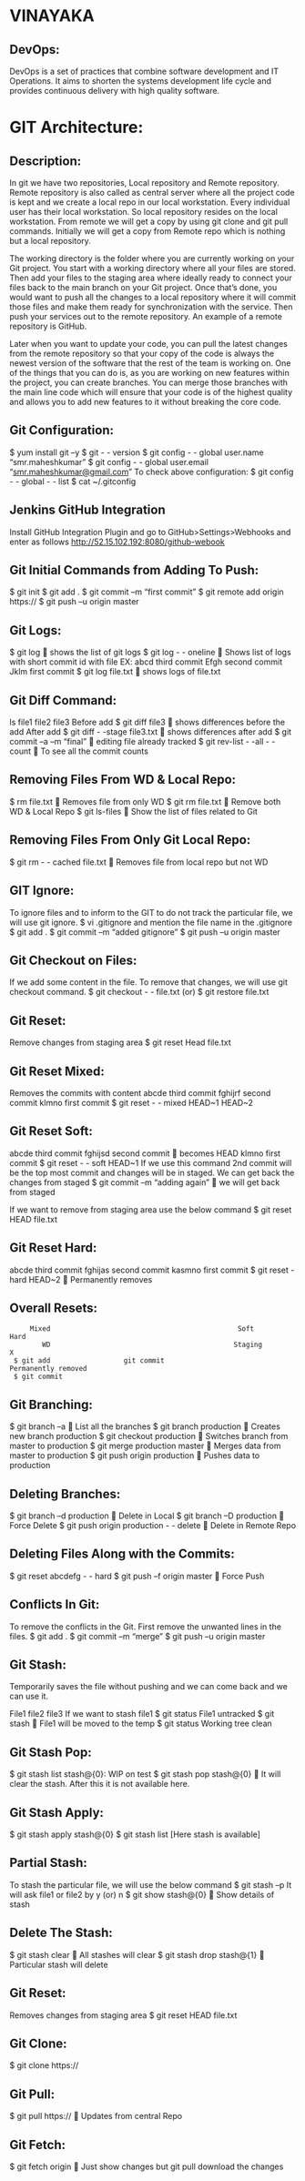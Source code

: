 # VINAYAKA                                                            

## DevOps:	
DevOps is a set of practices that combine software development and IT Operations. It aims to shorten the systems development life cycle and provides continuous delivery with high quality software.

# GIT Architecture:	
           
## Description:
In git we have two repositories, Local repository and Remote repository. Remote repository is also called as central server where all the project code is kept and we create a local repo in our local workstation. Every individual user has their local workstation.
So local repository resides on the local workstation. From remote we will get a copy by using git clone and git pull commands. Initially we will get a copy from Remote repo which is nothing but a local repository.

The working directory is the folder where you are currently working on your Git project. You start with a working directory where all your files are stored. Then add your files to the staging area where ideally ready to connect your files back to the main branch on your Git project. 
Once that’s done, you would want to push all the changes to a local repository where it will commit those files and make them ready for synchronization with the service. Then push your services out to the remote repository. An example of a remote repository is GitHub. 

Later when you want to update your code, you can pull the latest changes from the remote repository so that your copy of the code is always the newest version of the software that the rest of the team is working on. One of the things that you can do is, as you are working on new features within the project, you can create branches. You can merge those branches with the main line code which will ensure that your code is of the highest quality and allows you to add new features to it without breaking the core code. 

## Git Configuration:
$ yum install git –y
$ git - - version
$ git config - - global user.name “smr.maheshkumar”
$ git config - - global user.email “smr.maheshkumar@gmail.com”
To check above configuration:
$ git config - - global - - list
$ cat ~/.gitconfig

## Jenkins GitHub Integration
Install GitHub Integration Plugin and go to GitHub>Settings>Webhooks and enter as follows
http://52.15.102.192:8080/github-webook

## Git Initial Commands from Adding To Push:
$ git init
$ git add .
$ git commit –m “first commit”
$ git remote add origin https://
$ git push –u origin master 

## Git Logs:
$ git log  shows the list of git logs
$ git log - - oneline  Shows list of logs with short commit id with file
EX: 	abcd third commit
	Efgh second commit
	Jklm first commit
$ git log file.txt  shows logs of file.txt

## Git Diff Command:
ls 
file1 	file2 	file3
Before add   $ git diff file3  shows differences before the add
After add      $ git diff - -stage file3.txt  shows differences after add
$ git commit –a –m “final”  editing file already tracked
$ git rev-list - -all - -count  To see all the commit counts

## Removing Files From WD & Local Repo:
$ rm file.txt 		 	Removes file from only WD
$ git rm file.txt 	 	Remove both WD & Local Repo
$ git ls-files			Show the list of files related to Git

## Removing Files From Only Git Local Repo:
$ git rm - - cached file.txt 	 	Removes file from local repo but not WD

## GIT Ignore:
To ignore files and to inform to the GIT to do not track the particular file, we will use git ignore.
$ vi .gitignore and mention the file name in the .gitignore
$ git add .
$ git commit –m “added gitignore”
$ git push –u origin master

## Git Checkout on Files:
If we add some content in the file. To remove that changes, we will use git checkout command.
$ git checkout - - file.txt    (or)   $ git restore file.txt

## Git Reset:
Remove changes from staging area
$ git reset Head file.txt

## Git Reset Mixed:
Removes the commits with content
abcde  third commit
fghijrf  second commit
klmno  first commit
$ git reset - - mixed HEAD~1
			  HEAD~2

## Git Reset Soft:
abcde   third commit
fghijsd  second commit  becomes HEAD
klmno first commit
$ git reset - - soft HEAD~1
If we use this command 2nd commit will be the top most commit and changes will be in staged. We can get back the changes from staged
$ git commit –m “adding again”   we will get back from staged

If we want to remove from staging area use the below command
$ git reset HEAD file.txt

## Git Reset Hard:
abcde  third commit
fghijas second commit 
kasmno  first commit
$ git reset - hard HEAD~2  Permanently removes

## Overall Resets:
         Mixed                                              Soft       				Hard
            WD                                             Staging                                                    X
     $ git add 				    git commit                           Permanently removed
     $ git commit

## Git Branching:
$ git branch –a 			 	List all the branches
$ git branch production 		 	Creates new branch production
$ git checkout production 	 	Switches branch from master to production
$ git merge production master 	 	Merges data from master to production
$ git push origin production 	 	Pushes data to production

## Deleting Branches:
$ git branch –d production 	 	Delete in Local
$ git branch –D production 	 	Force Delete
$ git push origin production - - delete 	   	Delete in Remote Repo

## Deleting Files Along with the Commits:
$ git reset abcdefg - - hard
$ git push –f origin master  Force Push

## Conflicts In Git:
To remove the conflicts in the Git. First remove the unwanted lines in the files.
$ git add .
$ git commit –m “merge”
$ git push –u origin master

## Git Stash:
Temporarily saves the file without pushing and we can come back and we can use it.
     
File1 file2 file3
If we want to stash file1
$ git status
File1 untracked
$ git stash  File1 will be moved to the temp
$ git status
Working tree clean

## Git Stash Pop:
$ git stash list
stash@{0}: WIP on test
$ git stash pop stash@{0}  It will clear the stash. After this  it is not available here.

## Git Stash Apply:
$ git stash apply stash@{0}
$ git stash list [Here stash is available]

## Partial Stash:
To stash the particular file, we will use the below command
$ git stash –p
It will ask file1 or file2 by y (or) n
$ git show stash@{0}  Show details of stash

## Delete The Stash:
$ git stash clear 			 	All stashes will clear
$ git stash drop stash@{1} 	 	Particular stash will delete

## Git Reset:
Removes changes from staging area
$ git reset HEAD file.txt

## Git Clone:
$ git clone https://

## Git Pull:
$ git pull https://  Updates from central Repo

## Git Fetch:
$ git fetch origin  Just show changes but git pull download the changes

